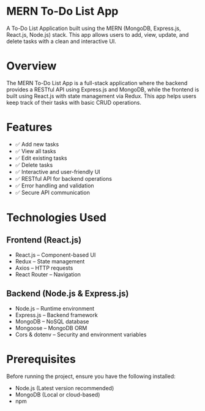 # MERN To-Do List App
A To-Do List Application built using the MERN (MongoDB, Express.js, React.js, Node.js) stack. This app allows users to add, view, update, and delete tasks with a clean and interactive UI.

# Overview
The MERN To-Do List App is a full-stack application where the backend provides a RESTful API using Express.js and MongoDB, while the frontend is built using React.js with state management via Redux. This app helps users keep track of their tasks with basic CRUD operations.

# Features
- ✅ Add new tasks
- ✅ View all tasks
- ✅ Edit existing tasks
- ✅ Delete tasks
- ✅ Interactive and user-friendly UI
- ✅ RESTful API for backend operations
- ✅ Error handling and validation
- ✅ Secure API communication

# Technologies Used
## Frontend (React.js)
- React.js – Component-based UI<br>
- Redux – State management<br>
- Axios – HTTP requests<br>
- React Router – Navigation<br>
## Backend (Node.js & Express.js)
- Node.js – Runtime environment<br>
- Express.js – Backend framework<br>
- MongoDB – NoSQL database<br>
- Mongoose – MongoDB ORM<br>
- Cors & dotenv – Security and environment variables<br>

# Prerequisites
Before running the project, ensure you have the following installed:

- Node.js (Latest version recommended)<br>
- MongoDB (Local or cloud-based)<br>
- npm
